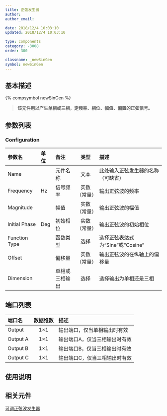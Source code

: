 ```yaml
---
title: 正弦发生器
author: 
author_email:

date: 2018/12/4 10:03:10
updated: 2018/12/4 10:03:10

type: components
category: -3008
order: 300

classname: _newSinGen
symbol: newSinGen
---
```

## 基本描述
{% compsymbol newSinGen %}

> **该元件用以产生单相或三相，定频率、相位、幅值、偏置的正弦信号。**

## 参数列表
### Configuration
| 参数名 | 单位 | 备注 | 类型 | 描述 |
| :--- | :--- | :--- | :--: | :--- |
| Name |  | 元件名称 | 文本 | 此处输入正弦发生器的名称（可缺省） |
| Frequency | Hz | 信号频率 | 实数（常量） | 输出正弦波的频率 |
| Magnitude |  | 幅值 | 实数（常量） | 输出正弦波的幅值 |
| Initial Phase | Deg | 初始相位 | 实数（常量） | 输出正弦波的初始相位 |
| Function Type |  | 函数类型 | 选择 | 选择正弦表达式为“Sine”或“Cosine”  |
| Offset |  | 偏移量 | 实数（常量） | 输出正弦波的在纵轴上的偏移量 |
| Dimension |  | 单相或三相输出 | 选择 | 选择输出为单相还是三相 |


## 端口列表

| 端口名 | 数据维数 | 描述 |
| :--- | :--:  | :--- |
| Output | 1×1 |输出端口，仅当单相输出时有效 |
| Output A | 1×1 |输出端口A，仅当三相输出时有效 |
| Output B | 1×1 |输出端口B，仅当三相输出时有效 |
| Output C | 1×1 |输出端口C，仅当三相输出时有效 |

## 使用说明



## 相关元件

[可调正弦波发生器](comp_newAFPMGen.html)
